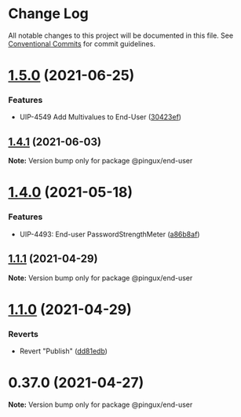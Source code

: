 # Change Log

All notable changes to this project will be documented in this file.
See [Conventional Commits](https://conventionalcommits.org) for commit guidelines.

# [1.5.0](https://gitlab.corp.pingidentity.com/ux/end-user/compare/@pingux/end-user@1.4.1...@pingux/end-user@1.5.0) (2021-06-25)


### Features

* UIP-4549 Add Multivalues to End-User ([30423ef](https://gitlab.corp.pingidentity.com/ux/end-user/commit/30423ef796a5deb2bfd668cd90be34db3aeb2169))





## [1.4.1](https://gitlab.corp.pingidentity.com/ux/end-user/compare/@pingux/end-user@1.4.0...@pingux/end-user@1.4.1) (2021-06-03)

**Note:** Version bump only for package @pingux/end-user





# [1.4.0](https://gitlab.corp.pingidentity.com/ux/end-user/compare/@pingux/end-user@1.3.0...@pingux/end-user@1.4.0) (2021-05-18)


### Features

* UIP-4493: End-user PasswordStrengthMeter ([a86b8af](https://gitlab.corp.pingidentity.com/ux/end-user/commit/a86b8af6f385e094c9d725b84ff725a03c89169a))





## [1.1.1](https://gitlab.corp.pingidentity.com/ux/end-user/compare/@pingux/end-user@1.1.0...@pingux/end-user@1.1.1) (2021-04-29)

**Note:** Version bump only for package @pingux/end-user





# [1.1.0](https://gitlab.corp.pingidentity.com/ux/end-user/compare/@pingux/end-user@0.37.0...@pingux/end-user@1.1.0) (2021-04-29)


### Reverts

* Revert "Publish" ([dd81edb](https://gitlab.corp.pingidentity.com/ux/end-user/commit/dd81edb94a8dc22c8df2033bb4a7193ef6ae0660))





# 0.37.0 (2021-04-27)

**Note:** Version bump only for package @pingux/end-user
